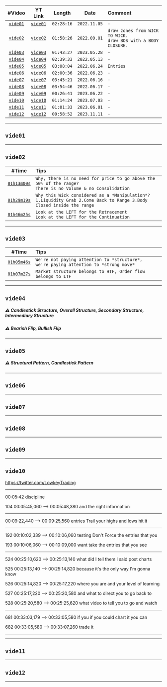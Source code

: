 | #Video | YT Link | Length | Date | Comment | 
| :---: | :---: | :---: | :---: | :--- |
| [`vide01`](#vide01) | [`vide01`](https://www.youtube.com/watch?v=y4rE-jVqrRY) | `02:28:16` | `2022.11.05` | `-` |
| [`vide02`](#vide02) | [`vide02`](https://www.youtube.com/watch?v=Xw1CG5HWVts) | `01:58:26` | `2022.09.01` | `draw zones from WICK TO WICK.` <br/> `draw BOS with a BODY CLOSURE. ` |
| [`vide03`](#vide03) | [`vide03`](https://www.youtube.com/watch?v=-O1_MSMVBPc) | `01:43:27` | `2023.05.28` | `-` |
| [`vide04`](#vide04) | [`vide04`](https://www.youtube.com/watch?v=1Vug-H3r88c) | `02:39:33` | `2022.05.13` | `-` |
| [`vide05`](#vide05) | [`vide05`](https://www.youtube.com/watch?v=x4X7srbXf1k) | `03:08:04` | `2022.06.24` | `Entries` |
| [`vide06`](#vide06) | [`vide06`](https://www.youtube.com/watch?v=Du5ywps8cyI) | `02:00:36` | `2022.06.23` | `-` |
| [`vide07`](#vide07) | [`vide07`](https://www.youtube.com/watch?v=NL5DO8mJPsc) | `03:45:21` | `2022.06.16` | `-` |
| [`vide08`](#vide08) | [`vide08`](https://www.youtube.com/watch?v=VV0teyLZWi0) | `03:54:46` | `2022.06.17` | `-` |
| [`vide09`](#vide09) | [`vide09`](https://www.youtube.com/watch?v=hqX91iZo5_g) | `00:26:41` | `2023.06.22` | `-` |
| [`vide10`](#vide10) | [`vide10`](https://www.youtube.com/watch?v=RoLhvoEPXsQ) | `01:14:24` | `2023.07.03` | `-` |
| [`vide11`](#vide11) | [`vide11`](https://www.youtube.com/watch?v=ntyP_urAuZM) | `01:01:33` | `2023.06.01` | `-` |
| [`vide12`](#vide12) | [`vide12`](https://www.youtube.com/watch?v=BGV57yOxkig) | `00:58:52` | `2023.11.11` | `-` |

___  
## `vide01`
___  
## `vide02`
| #Time | Tips |
| :---: | :--- |
| [`01h13m00s`](https://www.youtube.com/watch?v=Xw1CG5HWVts#t=01h13m00s) | `Why, there is no need for price to go above the 50% of the range?` <br/> `There is no Volume & no Consolidation` |
| [`01h29m19s`](https://www.youtube.com/watch?v=Xw1CG5HWVts#t=01h29m19s) | `Why this Wick considered as a *Manipulation*?` <br/> `1.Liquidity Grab 2.Come Back to Range 3.Body Closed inside the range` |
| [`01h46m25s`](https://www.youtube.com/watch?v=Xw1CG5HWVts#t=01h46m25s) | `Look at the LEFT for the Retracement` <br/> `Look at the LEFT for the Continuation` |
___  
## `vide03`
| #Time | Tips |
| :---: | :--- |
| [`01h05m46s`](https://www.youtube.com/watch?v=-O1_MSMVBPc#t=01h05m46s) | `We're not paying attention to *structure*,  we're paying attention to *strong move*` |
| [`01h07m27s`](https://www.youtube.com/watch?v=-O1_MSMVBPc#t=01h07m27s) | `Market structure belongs to HTF, Order flow belongs to LTF` |
___  
## `vide04`  
##### ⚠️ Candlestick Structure, Overall Structure, Secondary Structure, Intermediary Structure
##### ⚠️ Bearish Flip, Bullish Flip
___  
## `vide05`  
##### ⚠️ Structural Pattern, Candlestick Pattern
___  
## `vide06`  
___  
## `vide07`  
___  
## `vide08`  
___  
## `vide09`  
___  
## `vide10`  
https://twitter.com/LowkeyTrading

___
00:05:42
discipline

104
00:05:45,060 --> 00:05:48,380
and the right information
___


00:09:22,440 --> 00:09:25,560
entries Trail your highs and lows hit it

___

192
00:10:02,339 --> 00:10:06,060
testing Don't Force the entries that you

193
00:10:06,060 --> 00:10:09,000
want take the entries that you see
___



524
00:25:10,620 --> 00:25:13,140
what did I tell them I said post charts

525
00:25:13,140 --> 00:25:14,820
because it's the only way I'm gonna know

526
00:25:14,820 --> 00:25:17,220
where you are and your level of learning

527
00:25:17,220 --> 00:25:20,580
and what to direct you to go back to

528
00:25:20,580 --> 00:25:25,620
what video to tell you to go and watch
___




681
00:33:03,179 --> 00:33:05,580
if you if you could chart it you can

682
00:33:05,580 --> 00:33:07,260
trade it
___










___  
## `vide11`  
___  
## `vide12`  
___  



